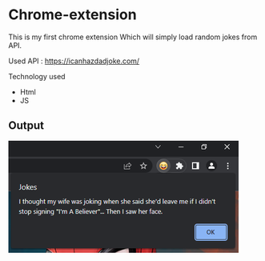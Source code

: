 # Chrome-extension
This is my first chrome extension Which will simply load random jokes from API.

Used API : https://icanhazdadjoke.com/

Technology used 
  - Html
  - JS
  
## Output ##
![alt text](https://github.com/Siddharth2391/Chrome-extension/blob/main/Screenshot%202022-11-06%20111526.png?raw=true)
